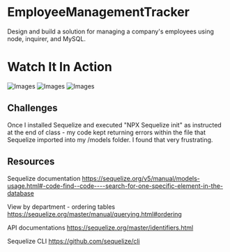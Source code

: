 # EmployeeManagementTracker
Design and build a solution for managing a company's employees using node, inquirer, and MySQL.

# Watch It In Action
![Images](https://media.giphy.com/media/3oEjI80DSa1grNPTDq/giphy.gif)
![Images](https://media.giphy.com/media/b2GZmLzEvgcFO/giphy.gif)
![Images](https://media.giphy.com/media/LRKET0Syb0rDO/giphy.gif)

## Challenges 
Once I installed Sequelize and executed "NPX Sequelize init" as instructed at the end of class - my code kept returning errors within the file that Sequelize imported into my /models folder. I found that very frustrating.

## Resources 
Sequelize documentation
https://sequelize.org/v5/manual/models-usage.html#-code-find--code----search-for-one-specific-element-in-the-database

View by department - ordering tables
https://sequelize.org/master/manual/querying.html#ordering

API documentations
https://sequelize.org/master/identifiers.html

Sequelize CLI
https://github.com/sequelize/cli
